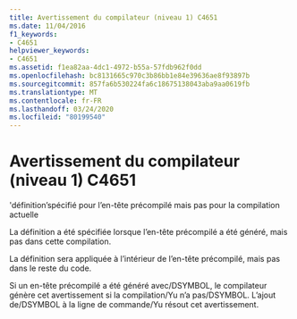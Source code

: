 ```yaml
---
title: Avertissement du compilateur (niveau 1) C4651
ms.date: 11/04/2016
f1_keywords:
- C4651
helpviewer_keywords:
- C4651
ms.assetid: f1ea82aa-4dc1-4972-b55a-57fdb962f0dd
ms.openlocfilehash: bc8131665c970c3b86bb1e84e39636ae8f93897b
ms.sourcegitcommit: 857fa6b530224fa6c18675138043aba9aa0619fb
ms.translationtype: MT
ms.contentlocale: fr-FR
ms.lasthandoff: 03/24/2020
ms.locfileid: "80199540"
---
```

# <a name="compiler-warning-level-1-c4651"></a>Avertissement du compilateur (niveau 1) C4651

'définition’spécifié pour l’en-tête précompilé mais pas pour la compilation actuelle

La définition a été spécifiée lorsque l’en-tête précompilé a été généré, mais pas dans cette compilation.

La définition sera appliquée à l’intérieur de l’en-tête précompilé, mais pas dans le reste du code.

Si un en-tête précompilé a été généré avec/DSYMBOL, le compilateur génère cet avertissement si la compilation/Yu n’a pas/DSYMBOL.  L’ajout de/DSYMBOL à la ligne de commande/Yu résout cet avertissement.
